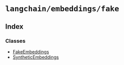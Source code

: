 `langchain/embeddings/fake`
===========================

Index[](#index "Direct link to Index")
---------------------------------------

### Classes[](#classes "Direct link to Classes")

*   [FakeEmbeddings](/docs/api/embeddings_fake/classes/FakeEmbeddings)
*   [SyntheticEmbeddings](/docs/api/embeddings_fake/classes/SyntheticEmbeddings)